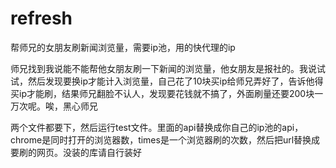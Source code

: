# refresh
帮师兄的女朋友刷新闻浏览量，需要ip池，用的快代理的ip

师兄找到我说能不能帮他女朋友刷一下新闻的浏览量，他女朋友是报社的。我说试试，然后发现要换ip才能计入浏览量，自己花了10块买ip给师兄弄好了，告诉他得买ip才能刷，结果师兄翻脸不认人，发现要花钱就不搞了，外面刷量还要200块一万次呢。唉，黑心师兄

两个文件都要下，然后运行test文件。里面的api替换成你自己的ip池的api，chrome是同时打开的浏览器数，times是一个浏览器刷的次数，然后把url替换成要刷的网页。没装的库请自行装好
